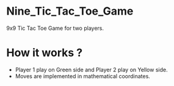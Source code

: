# Nine_Tic_Tac_Toe_Game
9x9 Tic Tac Toe Game for two players.


# How it works ?

- Player 1 play on Green side and Player 2 play on Yellow side.
- Moves are implemented in mathematical coordinates.

